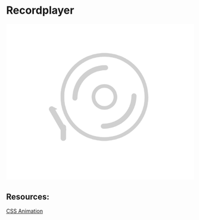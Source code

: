 # Recordplayer

![Recordplayer Sass Animation](https://github.com/dianavile/Recordplayer/blob/main/Recordplayer.PNG)

## Resources:
[CSS Animation](https://www.creativebloq.com/inspiration/css-animation-examples)

